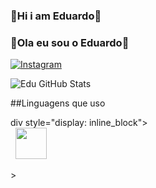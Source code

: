 ### 👾Hi i am Eduardo👾
### 👾Ola eu sou o Eduardo👾 

[![Instagram](https://img.shields.io/badge/instagram-E4405F?style=for-the-badge&logo=instagram&logoColor=white)](https://instagram.com/_edusouzasilva/)

![Edu GitHub Stats](https://github-readme-stats.vercel.app/api?username=eduhpaozin&show_icons=true&theme=radical) 

##Linguagens que uso 

div style="display: inline_block"><br/>
  <img src="https://cdn.jsdelivr.net/gh/devicons/devicon/icons/c/c-original.svg" width="50" />
</div>>
